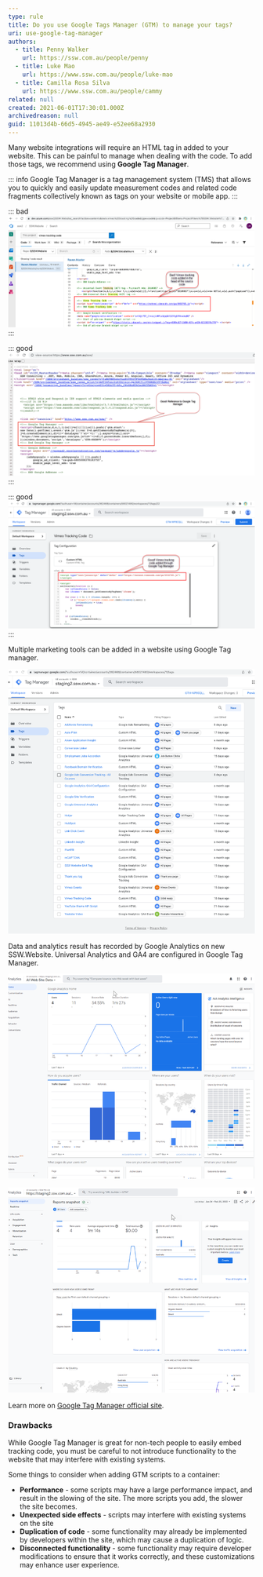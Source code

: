 ```yaml
---
type: rule
title: Do you use Google Tags Manager (GTM) to manage your tags?
uri: use-google-tag-manager
authors:
  - title: Penny Walker
    url: https://ssw.com.au/people/penny
  - title: Luke Mao
    url: https://www.ssw.com.au/people/luke-mao
  - title: Camilla Rosa Silva
    url: https://www.ssw.com.au/people/cammy
related: null
created: 2021-06-01T17:30:01.000Z
archivedreason: null
guid: 11013d4b-66d5-4945-ae49-e52ee68a2930
---
```

Many website integrations will require an HTML tag in added to your website. This can be painful to manage when dealing with the code. To add those tags, we recommend using **Google Tag Manager**.

::: info
Google Tag Manager is a tag management system (TMS) that allows you to quickly and easily update measurement codes and related code fragments collectively known as tags on your website or mobile app.
:::

<!--endintro-->

::: bad
![Figure: Bad example – Vimeo tracking code added in the head of the source code](tracking-code-bad.png)
:::

::: good
![Figure: Good example – Reference to the Google Tag Manager](tracking-code-reference-google-tag-manager.png)
:::

::: good
![Figure: Good example – Vimeo tracking code added through Google Tag Manager](tracking-code-good.png)
:::

Multiple marketing tools can be added in a website using Google Tag manager.

![Figure: All tags are added in new SSW.Website using GTM](trracking-all-tags.png)

Data and analytics result has recorded by Google Analytics on new SSW.Website. Universal Analytics and GA4 are configured in Google Tag Manager.

![Figure: Universal Analytics is collecting data from the website](tracking-universal-analytics.png)

![Figure: GA4 is collecting data from the website](tracking-ga4.png)

Learn more on [Google Tag Manager official site](https://marketingplatform.google.com/about/tag-manager/benefits/).

### Drawbacks
While Google Tag Manager is great for non-tech people to easily embed tracking code, you must be careful to not introduce functionality to the website that may interfere with existing systems. 

Some things to consider when adding GTM scripts to a container:

* **Performance** - some scripts may have a large performance impact, and result in the slowing of the site. The more scripts you add, the slower the site becomes.
* **Unexpected side effects** - scripts may interfere with existing systems on the site
* **Duplication of code** - some functionality may already be implemented by developers within the site, which may cause a duplication of logic.
* **Disconnected functionality** - some functionality may require developer modifications to ensure that it works correctly, and these customizations may enhance user experience.